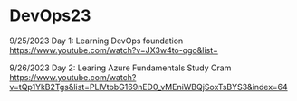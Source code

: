 # DevOps23
9/25/2023
Day 1:
 Learning DevOps foundation
 https://www.youtube.com/watch?v=JX3w4to-qgo&list=
 
9/26/2023
 Day 2:
 Learing Azure Fundamentals Study Cram
 https://www.youtube.com/watch?v=tQp1YkB2Tgs&list=PLlVtbbG169nED0_vMEniWBQjSoxTsBYS3&index=64
 
 
 
